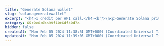 ```yaml
---
title: "Generate Solana wallet"
slug: "solanageneratewallet"
excerpt: "<h4>1 credit per API call.</h4><br/>\n<p>Generate Solana private key and account address.</p>"
category: 65c0c8c6ba99f1006df40d7a
hidden: false
createdAt: "Mon Feb 05 2024 11:38:51 GMT+0000 (Coordinated Universal Time)"
updatedAt: "Mon Feb 05 2024 11:39:05 GMT+0000 (Coordinated Universal Time)"
---
```

